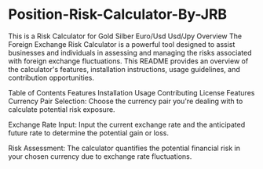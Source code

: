 # Position-Risk-Calculator-By-JRB
This is a Risk Calculator for Gold Silber Euro/Usd Usd/Jpy
Overview
The Foreign Exchange Risk Calculator is a powerful tool designed to assist businesses and individuals in assessing and managing the risks associated with foreign exchange fluctuations. This README provides an overview of the calculator's features, installation instructions, usage guidelines, and contribution opportunities.

Table of Contents
Features
Installation
Usage
Contributing
License
Features
Currency Pair Selection: Choose the currency pair you're dealing with to calculate potential risk exposure.

Exchange Rate Input: Input the current exchange rate and the anticipated future rate to determine the potential gain or loss.

Risk Assessment: The calculator quantifies the potential financial risk in your chosen currency due to exchange rate fluctuations.
